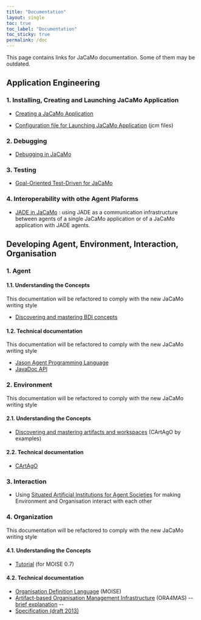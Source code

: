 ```yaml
---
title: "Documentation"
layout: single
toc: true
toc_label: "Documentation"
toc_sticky: true
permalink: /doc
---
```


This page contains links for JaCaMo documentation. Some of them may be outdated. 

<!-- [link to documentation hosted in JaCaMo repository](http://jacamo-lang.github.io/jacamo/){:target="_blank"} -->

## Application Engineering

### 1. Installing, Creating and Launching JaCaMo Application

- [Creating a JaCaMo Application](http://jacamo-lang.github.io/jacamo/install.html)

- [Configuration file for Launching JaCaMo Application](https://jacamo-lang.github.io/jacamo/jcm.html) (jcm files)

### 2. Debugging

- [Debugging in JaCaMo](https://jacamo-lang.github.io/jacamo/debug.html)

### 3. Testing

- [Goal-Oriented Test-Driven for JaCaMo](https://jacamo-lang.github.io/jacamo/tutorials/tdd/readme.html)

### 4. Interoperability with othe Agent Plaforms

- [JADE in JaCaMo](http://jason-lang.github.io/jason/tutorials/jason-jade/readme.html) : using JADE as a communication infrastructure between agents of a single JaCaMo application or of a JaCaMo application with JADE agents.

## Developing Agent, Environment, Interaction, Organisation

### 1. Agent 

#### 1.1. Understanding the Concepts  

This documentation will be refactored to comply with the new JaCaMo writing style

- [Discovering and mastering BDI concepts](http://jason-lang.github.io/jason/tutorials/hello-bdi/readme.html)
  
#### 1.2. Technical documentation

This documentation will be refactored to comply with the new JaCaMo writing style

- [Jason Agent Programming Language](http://jason-lang.github.io/jason/)
- [JavaDoc API](https://jason-lang.github.io/api/)

### 2. Environment  

This documentation will be refactored to comply with the new JaCaMo writing style

#### 2.1. Understanding the Concepts  

- [Discovering and mastering artifacts and workspaces](https://github.com/CArtAgO-lang/cartago/blob/master/docs/cartago_by_examples/cartago_by_examples.pdf) (CArtAgO by examples)

#### 2.2. Technical documentation 

- [CArtAgO](https://github.com/CArtAgO-lang/cartago/tree/master/docs)
<!-- - API -->

### 3. Interaction

- Using [Situated Artificial Institutions for Agent Societies](https://github.com/artificial-institutions/sai) for making Environment and Organisation interact with each other

### 4. Organization

This documentation will be refactored to comply with the new JaCaMo writing style

#### 4.1. Understanding the Concepts 

- [Tutorial](https://github.com/moise-lang/moise/blob/master/doc/tutorial/tutorial.pdf) (for MOISE 0.7)  

#### 4.2. Technical documentation

- [Organisation Definition Language](http://moise.sourceforge.net/doc) (MOISE)
- [Artifact-based Organisation Management Infrastructure](http://moise.sourceforge.net/doc/ora4mas) (ORA4MAS) -- [brief explanation](https://github.com/moise-lang/moise/tree/master/doc/ora4mas) -- 
- [Specification (draft 2013)](https://github.com/moise-lang/moise/blob/master/doc/specification/moise-spec.pdf)
<!-- - API -->

